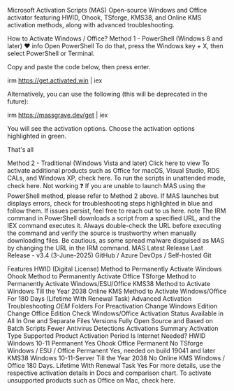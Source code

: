 Microsoft Activation Scripts (MAS)
Open-source Windows and Office activator featuring HWID, Ohook, TSforge, KMS38, and Online KMS activation methods, along with advanced troubleshooting.

How to Activate Windows / Office?
Method 1 - PowerShell (Windows 8 and later) ❤️
info
Open PowerShell
To do that, press the Windows key + X, then select PowerShell or Terminal.

Copy and paste the code below, then press enter.

irm https://get.activated.win | iex

Alternatively, you can use the following (this will be deprecated in the future):

irm https://massgrave.dev/get | iex

You will see the activation options. Choose the activation options highlighted in green.

That's all

Method 2 - Traditional (Windows Vista and later)
Click here to view
To activate additional products such as Office for macOS, Visual Studio, RDS CALs, and Windows XP, check here.
To run the scripts in unattended mode, check here.
Not working ❓
If you are unable to launch MAS using the PowerShell method, please refer to Method 2 above.
If MAS launches but displays errors, check for troubleshooting steps highlighted in blue and follow them.
If issues persist, feel free to reach out to us here.
note
The IRM command in PowerShell downloads a script from a specified URL, and the IEX command executes it.
Always double-check the URL before executing the command and verify the source is trustworthy when manually downloading files.
Be cautious, as some spread malware disguised as MAS by changing the URL in the IRM command.
MAS Latest Release
Last Release - v3.4 (3-June-2025)
GitHub / Azure DevOps / Self-hosted Git

Features
HWID (Digital License) Method to Permanently Activate Windows
Ohook Method to Permanently Activate Office
TSforge Method to Permanently Activate Windows/ESU/Office
KMS38 Method to Activate Windows Till the Year 2038
Online KMS Method to Activate Windows/Office For 180 Days (Lifetime With Renewal Task)
Advanced Activation Troubleshooting
$OEM$ Folders For Preactivation
Change Windows Edition
Change Office Edition
Check Windows/Office Activation Status
Available in All In One and Separate Files Versions
Fully Open Source and Based on Batch Scripts
Fewer Antivirus Detections
Activations Summary
Activation Type	Supported Product	Activation Period	Is Internet Needed?
HWID	Windows 10-11	Permanent	Yes
Ohook	Office	Permanent	No
TSforge	Windows / ESU / Office	Permanent	Yes, needed on build 19041 and later
KMS38	Windows 10-11-Server	Till the Year 2038	No
Online KMS	Windows / Office	180 Days. Lifetime With Renewal Task	Yes
For more details, use the respective activation details in Docs and comparison chart.
To activate unsupported products such as Office on Mac, check here.


